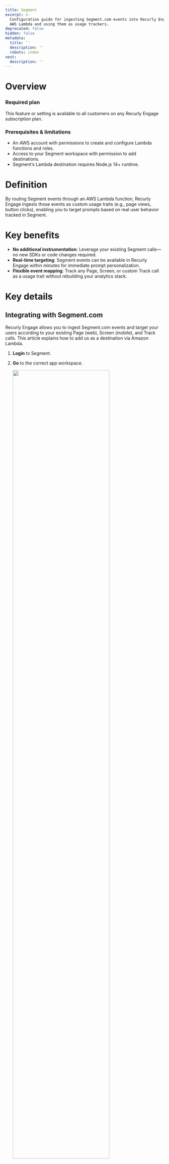 ```yaml
---
title: Segment
excerpt: >-
  Configuration guide for ingesting Segment.com events into Recurly Engage via
  AWS Lambda and using them as usage trackers.
deprecated: false
hidden: false
metadata:
  title: ''
  description: ''
  robots: index
next:
  description: ''
---
```

# Overview

### Required plan

This feature or setting is available to all customers on any Recurly Engage subscription plan.

### Prerequisites & limitations

* An AWS account with permissions to create and configure Lambda functions and roles.
* Access to your Segment workspace with permission to add destinations.
* Segment’s Lambda destination requires Node.js 14+ runtime.

# Definition

By routing Segment events through an AWS Lambda function, Recurly Engage ingests those events as custom usage traits (e.g., page views, button clicks), enabling you to target prompts based on real user behavior tracked in Segment.

# Key benefits

* **No additional instrumentation**: Leverage your existing Segment calls—no new SDKs or code changes required.
* **Real-time targeting**: Segment events can be available in Recurly Engage within minutes for immediate prompt personalization.
* **Flexible event mapping**: Track any Page, Screen, or custom Track call as a usage trait without rebuilding your analytics stack.

# Key details

## Integrating with Segment.com

Recurly Engage allows you to ingest Segment.com events and target your users according to your existing Page (web), Screen (mobile), and Track calls. This article explains how to add us as a destination via Amazon Lambda.

1. **Login** to Segment.

2. **Go** to the correct app workspace.

   <Image align="center" className="border" border={true} width="80% " src="https://files.readme.io/f5c742b-Segment_configure.png" />

3. **Add** a new destination.

   <Image align="center" className="border" border={true} width="80% " src="https://files.readme.io/125929e-Segment_configure_2.png" />

4. **Type** lambda in the search box and click the found tile.

   <Image align="center" className="border" border={true} width="80% " src="https://files.readme.io/cfe1f2f-Segment_configure_3.png" />

5. **Click** "Configure Amazon Lambda".

   <Image align="center" className="border" border={true} width="80% " src="https://files.readme.io/8baf8c6-Segment_configure_4.png" />

6. **Select** your app and **click** "Confirm Source".

   <Image align="center" className="border" border={true} width="80% " src="https://files.readme.io/ffd3c94-Segment_configure_5.png" />

7. Now **go** to **Usage Tracking** and locate the credentials to enter.

   <Image align="center" className="border" border={true} width="80% " src="https://files.readme.io/58f7707-Segment_Configure_6.png" />

8. **Copy over** the `Region`, `Role Address` and `Lambda ARN` values. Make sure to provide the read-only `External ID` to your customer success manager as the final step. **Note that** `Client Context` and `Log Type` do not need any special configuration.

   <Image align="center" className="border" border={true} width="80% " src="https://files.readme.io/a036acc-Segment_configure_7.png" />

   <Image align="center" className="border" border={true} width="80% " src="https://files.readme.io/a6f4a75-Segment_Configure_8.png" />

> **Note:** Segment data can take up to one hour before it appears in Recurly Engage.

## Adding a new tracker

1. **Go** to **Settings > Usage Tracking > Segment > Add New Tracker**.

   <Image align="center" className="border" border={true} width="80% " src="https://files.readme.io/47e233c-Segment_configure_9.png" />

2. **Select** a Segment event.

   <Image align="center" className="border" border={true} width="80% " src="https://files.readme.io/0caf0ba-Segment_configure_10.png" />

3. **Click** **Submit**.

   <Image align="center" className="border" border={true} width="80% " src="https://files.readme.io/8c96b24-Segment_Configure_11.png" />

   <Image align="center" className="border" border={true} width="80% " src="https://files.readme.io/f74c2d1-Segment_Configure_12.png" />

4. **Go** to **Segments > New Segment** and **choose** the **Usage** tab.

   <Image align="center" className="border" border={true} width="80% " src="https://files.readme.io/8ec2610-Segment_Configure_13.png" />

5. Under **Usage**, **select** your newly ingested Segment trait to target prompts based on those events.

   <Image align="center" className="border" border={true} width="80% " src="https://files.readme.io/0af69fd-Redfast_usage_4.png" />